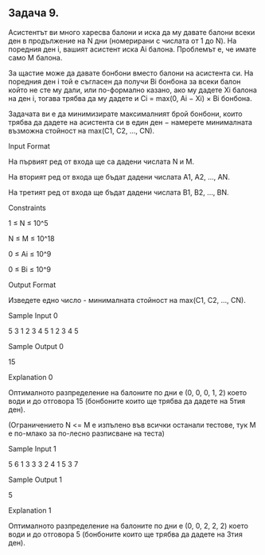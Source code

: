 ## Задача 9.

Асистентът ви много харесва балони и иска да му давате балони всеки ден в продължение на N дни (номерирани с числата от 1 до N). На поредния ден i, вашият асистент иска Ai балона. Проблемът е, че имате само M балона.

За щастие може да давате бонбони вместо балони на асистента си. На поредния ден i той е съгласен да получи Bi бонбона за всеки балон който не сте му дали, или по-формално казано, ако му дадете Xi балона на ден i, тогава трябва да му дадете и Ci = max(0, Ai − Xi) × Bi бонбона.

Задачата ви е да минимизирате максималният брой бонбони, които трябва да дадете на асистента си в един ден − намерете минималната възможна стойност на max(C1, C2, …, CN).

Input Format

На първият ред от входа ще са дадени числата N и M.

На вторият ред от входа ще бъдат дадени числата A1, A2, …, AN.

На третият ред от входа ще бъдат дадени числата B1, B2, …, BN.

Constraints

1 ≤ N ≤ 10^5

N ≤ M ≤ 10^18

0 ≤ Ai ≤ 10^9

0 ≤ Bi ≤ 10^9

Output Format

Изведете едно число - минималната стойност на max(C1, C2, …, CN).

Sample Input 0

5 3
1 2 3 4 5
1 2 3 4 5

Sample Output 0

15

Explanation 0

Оптималното разпределение на балоните по дни е (0, 0, 0, 1, 2) което води и до отговора 15 (бонбоните които ще трябва да дадете на 5тия ден).

(Ограничението N <= M е изпълено във всички останали тестове, тук М е по-млако за по-лесно разписване на теста)

Sample Input 1

5 6
1 3 3 3 2
4 1 5 3 7

Sample Output 1

5

Explanation 1

Оптималното разпределение на балоните по дни е (0, 0, 2, 2, 2) което води и до отговора 5 (бонбоните които ще трябва да дадете на 3тия ден).
